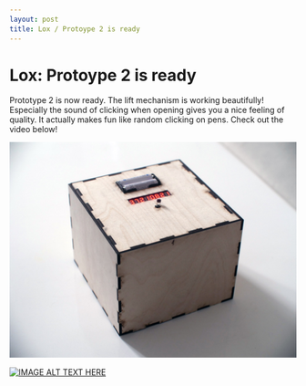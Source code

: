 ```yaml
---
layout: post
title: Lox / Protoype 2 is ready
---
```


# Lox: Protoype 2 is ready

Prototype 2 is now ready. The lift mechanism is working beautifully! Especially the sound
of clicking when opening gives you a nice feeling of quality. It actually makes fun like
random clicking on pens. Check out the video below!

![alt text](/images/model2.jpg "Logo Title Text 1")

[![IMAGE ALT TEXT HERE](http://img.youtube.com/vi/wyVM1x2QQp0&/0.jpg)](http://www.youtube.com/watch?v=wyVM1x2QQp0&)
